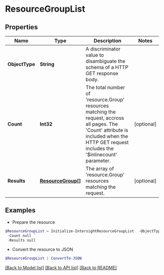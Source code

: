 # ResourceGroupList
## Properties

Name | Type | Description | Notes
------------ | ------------- | ------------- | -------------
**ObjectType** | **String** | A discriminator value to disambiguate the schema of a HTTP GET response body. | 
**Count** | **Int32** | The total number of &#39;resource.Group&#39; resources matching the request, accross all pages. The &#39;Count&#39; attribute is included when the HTTP GET request includes the &#39;$inlinecount&#39; parameter. | [optional] 
**Results** | [**ResourceGroup[]**](ResourceGroup.md) | The array of &#39;resource.Group&#39; resources matching the request. | [optional] 

## Examples

- Prepare the resource
```powershell
$ResourceGroupList = Initialize-IntersightResourceGroupList  -ObjectType null `
 -Count null `
 -Results null
```

- Convert the resource to JSON
```powershell
$ResourceGroupList | ConvertTo-JSON
```

[[Back to Model list]](../README.md#documentation-for-models) [[Back to API list]](../README.md#documentation-for-api-endpoints) [[Back to README]](../README.md)

